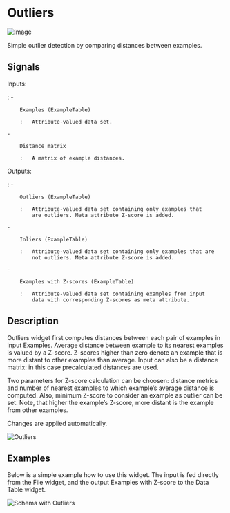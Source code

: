 Outliers
========

![image]

Simple outlier detection by comparing distances between examples.

Signals
-------

Inputs:

:   -   

        Examples (ExampleTable)

        :   Attribute-valued data set.

    -   

        Distance matrix

        :   A matrix of example distances.

Outputs:

:   -   

        Outliers (ExampleTable)

        :   Attribute-valued data set containing only examples that
            are outliers. Meta attribute Z-score is added.

    -   

        Inliers (ExampleTable)

        :   Attribute-valued data set containing only examples that are
            not outliers. Meta attribute Z-score is added.

    -   

        Examples with Z-scores (ExampleTable)

        :   Attribute-valued data set containing examples from input
            data with corresponding Z-scores as meta attribute.

Description
-----------

Outliers widget first computes distances between each pair of examples
in input Examples. Average distance between example to its nearest
examples is valued by a Z-score. Z-scores higher than zero denote an
example that is more distant to other examples than average. Input can
also be a distance matrix: in this case precalculated distances are
used.

Two parameters for Z-score calculation can be choosen: distance metrics
and number of nearest examples to which example’s average distance is
computed. Also, minimum Z-score to consider an example as outlier can be
set. Note, that higher the example’s Z-score, more distant is the
example from other examples.

Changes are applied automatically.

![Outliers]

Examples
--------

Below is a simple example how to use this widget. The input is fed
directly from the File widget, and the output Examples with Z-score to
the Data Table widget.

![Schema with Outliers]

  [image]: ../../../../Orange/OrangeWidgets/Data/icons/Outliers.svg
  [Outliers]: images/Outliers.gif
  [Schema with Outliers]: images/Outliers-Example1.gif